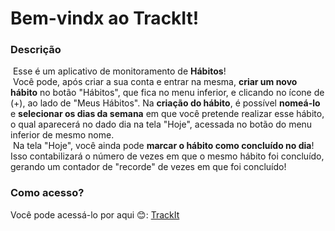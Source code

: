 # Bem-vindx ao TrackIt!


### Descrição
 &nbsp;Esse é um aplicativo de monitoramento de **Hábitos**!
 <br/>
 &nbsp;Você pode, após criar a sua conta e entrar na mesma, **criar um novo hábito** no botão "Hábitos", que fica no menu inferior, e clicando no ícone de (+), ao lado de "Meus Hábitos". Na **criação do hábito**, é possível **nomeá-lo** e **selecionar os dias da semana** em que você pretende realizar esse hábito, o qual aparecerá no dado dia na tela "Hoje", acessada no botão do menu inferior de mesmo nome.
 <br/>
 &nbsp;Na tela "Hoje", você ainda pode **marcar o hábito como concluído no dia**! Isso contabilizará o número de vezes em que o mesmo hábito foi concluído, gerando um contador de "recorde" de vezes em que foi concluído!

### Como acesso?
 Você pode acessá-lo por aqui 😊: [TrackIt](projeto11-trackit-two-alpha.vercel.app)



